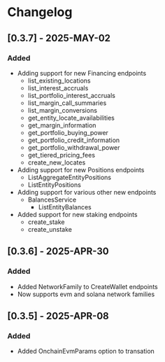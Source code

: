 # Changelog

## [0.3.7] - 2025-MAY-02

### Added

- Adding support for new Financing endpoints
  - list_existing_locations
  - list_interest_accruals
  - list_portfolio_interest_accruals
  - list_margin_call_summaries
  - list_margin_conversions
  - get_entity_locate_availabilities
  - get_margin_information
  - get_portfolio_buying_power
  - get_portfolio_credit_information
  - get_portfolio_withdrawal_power
  - get_tiered_pricing_fees
  - create_new_locates
- Adding support for new Positions endpoints
  - ListAggregateEntityPositions
  - ListEntityPositions
- Adding support for various other new endpoints
  - BalancesService
    - ListEntityBalances
- Added support for new staking endpoints
  - create_stake
  - create_unstake

## [0.3.6] - 2025-APR-30

### Added

- Added NetworkFamily to CreateWallet endpoints
- Now supports evm and solana network families

## [0.3.5] - 2025-APR-08

### Added

- Added OnchainEvmParams option to transation
